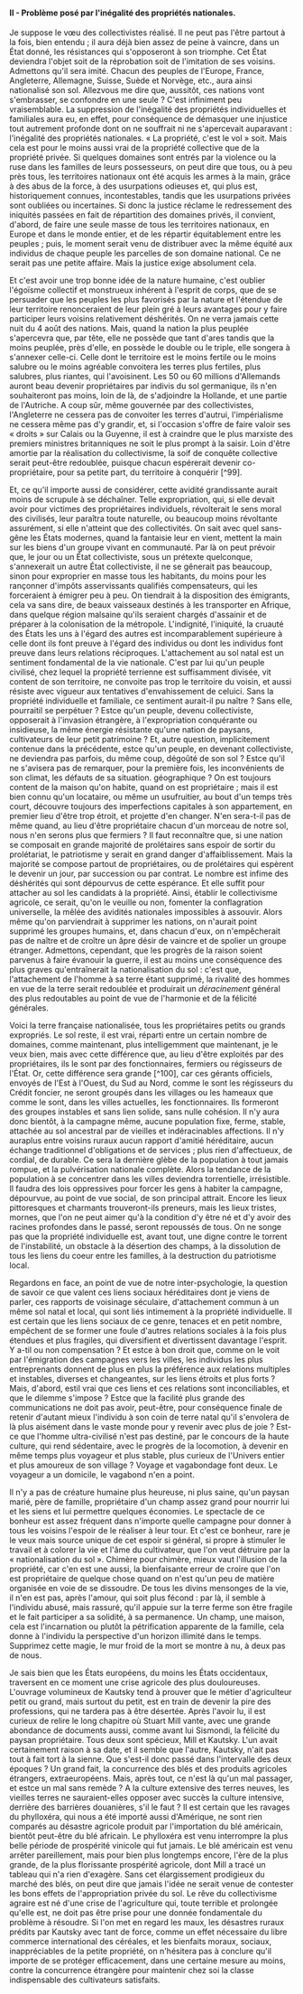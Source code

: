 #### II - Problème posé par l'inégalité des propriétés nationales.

Je suppose le vœu des collectivistes réalisé. Il ne peut pas l'être partout à la fois, bien entendu ; il aura déjà bien assez de peine à vaincre, dans un État donné, les résistances qui s'opposeront à son triomphe. Cet État deviendra l'objet soit de la réprobation soit de l'imitation de ses voisins. Admettons qu'il sera imité. Chacun des peuples de l'Europe, France, Angleterre, Allemagne, Suisse, Suède et Norvège, etc., aura ainsi nationalisé son sol. Allezvous me dire que, aussitôt, ces nations vont s'embrasser, se confondre en une seule ? C'est infiniment peu vraisemblable. La suppression de l'inégalité des propriétés individuelles et familiales aura eu, en effet, pour conséquence de démasquer une injustice tout autrement profonde dont on ne souffrait ni ne s'apercevait auparavant : l'inégalité des propriétés nationales. « La propriété, c'est le vol » soit. Mais cela est pour le moins aussi vrai de la propriété collective que de la propriété privée. Si quelques domaines sont entrés par la violence ou la ruse dans les familles de leurs possesseurs, on peut dire que tous, ou à peu près tous, les territoires nationaux ont été acquis les armes à la main, grâce à des abus de la force, à des usurpations odieuses et, qui plus est, historiquement connues, incontestables, tandis que les usurpations privées sont oubliées ou incertaines. Si donc la justice réclame le redressement des iniquités passées en fait de répartition des domaines privés, il convient, d'abord, de faire une seule masse de tous les territoires nationaux, en Europe et dans le monde entier, et de les répartir équitablement entre les peuples ; puis, le moment serait venu de distribuer avec la même équité aux individus de chaque peuple les parcelles de son domaine national. Ce ne serait pas une petite affaire. Mais la justice exige absolument cela.

Et c'est avoir une trop bonne idée de la nature humaine, c'est oublier l'égoïsme collectif et monstrueux inhérent à l'esprit de corps, que de se persuader que les peuples les plus favorisés par la nature et l'étendue de leur territoire renonceraient de leur plein gré à leurs avantages pour y faire participer leurs voisins relativement déshérités. On ne verra jamais cette nuit du 4 août des nations. Mais, quand la nation la plus peuplée s'apercevra que, par tête, elle ne possède que tant d'ares tandis que la moins peuplée, près d'elle, en possède le double ou le triple, elle songera à s'annexer celle-ci. Celle dont le territoire est le moins fertile ou le moins salubre ou le moins agréable convoitera les terres plus fertiles, plus salubres, plus riantes, qui l'avoisinent. Les 50 ou 60 millions d'Allemands auront beau devenir propriétaires par indivis du sol germanique, ils n'en souhaiteront pas moins, loin de là, de s'adjoindre la Hollande, et une partie de l'Autriche. A coup sûr, même gouvernée par des collectivistes, l'Angleterre ne cessera pas de convoiter les terres d'autrui, l'impérialisme ne cessera même pas d'y grandir, et, si l'occasion s'offre de faire valoir ses « droits » sur Calais ou la Guyenne, il est à craindre que le plus marxiste des premiers ministres britanniques ne soit le plus prompt à la saisir. Loin d'être amortie par la réalisation du collectivisme, la soif de conquête collective serait peut-être redoublée, puisque chacun espérerait devenir co-propriétaire, pour sa petite part, du territoire à conquérir [^99].

Et, ce qu'il importe aussi de considérer, cette avidité grandissante aurait moins de scrupule à se déchaîner. Telle expropriation, qui, si elle devait avoir pour victimes des propriétaires individuels, révolterait le sens moral des civilisés, leur paraîtra toute naturelle, ou beaucoup moins révoltante assurément, si elle n'atteint que des collectivités. On sait avec quel sans-gêne les États modernes, quand la fantaisie leur en vient, mettent la main sur les biens d'un groupe vivant en communauté. Par là on peut prévoir que, le jour ou un État collectiviste, sous un prétexte quelconque, s'annexerait un autre État collectiviste, il ne se gênerait pas beaucoup, sinon pour exproprier en masse tous les habitants, du moins pour les rançonner d'impôts asservissants qualifiés compensateurs, qui les forceraient à émigrer peu à peu. On tiendrait à la disposition des émigrants, cela va sans dire, de beaux vaisseaux destinés à les transporter en Afrique, dans quelque région malsaine qu'ils seraient chargés d'assainir et de préparer à la colonisation de la métropole. L'indignité, l'iniquité, la cruauté des États les uns à l'égard des autres est incomparablement supérieure à celle dont ils font preuve à l'égard des individus ou dont les individus font preuve dans leurs relations réciproques. L'attachement au sol natal est un sentiment fondamental de la vie nationale. C'est par lui qu'un peuple civilisé, chez lequel la propriété terrienne est suffisamment divisée, vit content de son territoire, ne convoite pas trop le territoire du voisin, et aussi résiste avec vigueur aux tentatives d'envahissement de celuici. Sans la propriété individuelle et familiale, ce sentiment aurait-il pu naître ? Sans elle, pourraitil se perpétuer ? Estce qu'un peuple, devenu collectiviste, opposerait à l'invasion étrangère, à l'expropriation conquérante ou insidieuse, la même énergie résistante qu'une nation de paysans, cultivateurs de leur petit patrimoine ? Et, autre question, implicitement contenue dans la précédente, estce qu'un peuple, en devenant collectiviste, ne deviendra pas parfois, du même coup, dégoûté de son sol ? Estce qu'il ne s'avisera pas de remarquer, pour la première fois, les inconvénients de son climat, les défauts de sa situation. géographique ? On est toujours content de la maison qu'on habite, quand on est propriétaire ; mais il est bien connu qu'un locataire, ou même un usufruitier, au bout d'un temps très court, découvre toujours des imperfections capitales à son appartement, en premier lieu d'être trop étroit, et projette d'en changer. N'en sera-t-il pas de même quand, au lieu d'être propriétaire chacun d'un morceau de notre sol, nous n'en serons plus que fermiers ? Il faut reconnaître que, si une nation se composait en grande majorité de prolétaires sans espoir de sortir du prolétariat, le patriotisme y serait en grand danger d'affaiblissement. Mais la majorité se compose partout de propriétaires, ou de prolétaires qui espèrent le devenir un jour, par succession ou par contrat. Le nombre est infime des déshérités qui sont dépourvus de cette espérance. Et elle suffit pour attacher au sol les candidats à la propriété. Ainsi, établir le collectivisme agricole, ce serait, qu'on le veuille ou non, fomenter la conflagration universelle, la mêlée des avidités nationales impossibles à assouvir. Alors même qu'on parviendrait à supprimer les nations, on n'aurait point supprimé les groupes humains, et, dans chacun d'eux, on n'empêcherait pas de naître et de croître un âpre désir de vaincre et de spolier un groupe étranger. Admettons, cependant, que les progrès de la raison soient parvenus à faire évanouir la guerre, il est au moins une conséquence des plus graves qu'entraînerait la nationalisation du sol : c'est que, l'attachement de l'homme à sa terre étant supprimé, la rivalité des hommes en vue de la terre serait redoublée et produirait un _déracinement_ général des plus redoutables au point de vue de l'harmonie et de la félicité générales.

Voici la terre française nationalisée, tous les propriétaires petits ou grands expropriés. Le sol reste, il est vrai, réparti entre un certain nombre de domaines, comme maintenant, plus intelligemment que maintenant, je le veux bien, mais avec cette différence que, au lieu d'être exploités par des propriétaires, ils le sont par des fonctionnaires, fermiers ou régisseurs de l'État. Or, cette différence sera grande [^100], car ces gérants officiels, envoyés de l'Est à l'Ouest, du Sud au Nord, comme le sont les régisseurs du Crédit foncier, ne seront groupés dans les villages ou les hameaux que comme le sont, dans les villes actuelles, les fonctionnaires. Ils formeront des groupes instables et sans lien solide, sans nulle cohésion. Il n'y aura donc bientôt, à la campagne même, aucune population fixe, ferme, stable, attachée au sol ancestral par de vieilles et indéracinables affections. Il n'y auraplus entre voisins ruraux aucun rapport d'amitié héréditaire, aucun échange traditionnel d'obligations et de services ; plus rien d'affectueux, de cordial, de durable. Ce sera la dernière glèbe de la population à tout jamais rompue, et la pulvérisation nationale complète. Alors la tendance de la population à se concentrer dans les villes deviendra torrentielle, irrésistible. Il faudra des lois oppressives pour forcer les gens à habiter la campagne, dépourvue, au point de vue social, de son principal attrait. Encore les lieux pittoresques et charmants trouveront-ils preneurs, mais les lieux tristes, mornes, que l'on ne peut aimer qu'à la condition d'y être né et d'y avoir des racines profondes dans le passé, seront repoussés de tous. On ne songe pas que la propriété individuelle est, avant tout, une digne contre le torrent de l'instabilité, un obstacle à la désertion des champs, à la dissolution de tous les liens du coeur entre les familles, à la destruction du patriotisme local.

Regardons en face, an point de vue de notre inter-psychologie, la question de savoir ce que valent ces liens sociaux héréditaires dont je viens de parler, ces rapports de voisinage séculaire, d'attachement commun à un même sol natal et local, qui sont liés intimement à la propriété individuelle. Il est certain que les liens sociaux de ce genre, tenaces et en petit nombre, empêchent de se former une foule d'autres relations sociales à la fois plus étendues et plus fragiles, qui diversifient et divertissent davantage l'esprit. Y a-til ou non compensation ? Et estce à bon droit que, comme on le voit par l'émigration des campagnes vers les villes, les individus les plus entreprenants donnent de plus en plus la préférence aux relations multiples et instables, diverses et changeantes, sur les liens étroits et plus forts ? Mais, d'abord, estil vrai que ces liens et ces relations sont inconciliables, et que le dilemme s'impose ? Estce que la facilité plus grande des communications ne doit pas avoir, peut-être, pour conséquence finale de retenir d'autant mieux l'individu à son coin de terre natal qu'il s'envolera de là plus aisément dans le vaste monde pour y revenir avec plus de joie ? Est-ce que l'homme ultra-civilisé n'est pas destiné, par le concours de la haute culture, qui rend sédentaire, avec le progrès de la locomotion, à devenir en même temps plus voyageur et plus stable, plus curieux de l'Univers entier et plus amoureux de son village ? Voyage et vagabondage font deux. Le voyageur a un domicile, le vagabond n'en a point.

Il n'y a pas de créature humaine plus heureuse, ni plus saine, qu'un paysan marié, père de famille, propriétaire d'un champ assez grand pour nourrir lui et les siens et lui permettre quelques économies. Le spectacle de ce bonheur est assez fréquent dans n'importe quelle campagne pour donner à tous les voisins l'espoir de le réaliser à leur tour. Et c'est ce bonheur, rare je le veux mais source unique de cet espoir si général, si propre à stimuler le travail et à colorer la vie et l'âme du cultivateur, que l'on veut détruire par la « nationalisation du sol ». Chimère pour chimère, mieux vaut l'illusion de la propriété, car c'en est une aussi, la bienfaisante erreur de croire que l'on est propriétaire de quelque chose quand on n'est qu'un peu de matière organisée en voie de se dissoudre. De tous les divins mensonges de la vie, il n'en est pas, après l'amour, qui soit plus fécond : par là, il semble à l'individu abusé, mais rassuré, qu'il appuie sur la terre ferme son être fragile et le fait participer a sa solidité, à sa permanence. Un champ, une maison, cela est l'incarnation ou plutôt la pétrification apparente de la famille, cela donne à l'individu la perspective d'un horizon illimité dans le temps. Supprimez cette magie, le mur froid de la mort se montre à nu, à deux pas de nous.

Je sais bien que les États européens, du moins les États occidentaux, traversent en ce moment une crise agricole des plus douloureuses. L'ouvrage volumineux de Kautsky tend à prouver que le métier d'agriculteur petit ou grand, mais surtout du petit, est en train de devenir la pire des professions, qui ne tardera pas à être désertée. Après l'avoir lu, il est curieux de relire le long chapitre où Stuart Mill vante, avec une grande abondance de documents aussi, comme avant lui Sismondi, la félicité du paysan propriétaire. Tous deux sont spécieux, Mill et Kautsky. L'un avait certainement raison à sa date, et il semble que l'autre, Kautsky, n'ait pas tout à fait tort à la sienne. Que s'est-il donc passé dans l'intervalle des deux époques ? Un grand fait, la concurrence des blés et des produits agricoles étrangers, extraeuropéens. Mais, après tout, ce n'est là qu'un mal passager, et estce un mal sans remède ? A la culture extensive des terres neuves, les vieilles terres ne sauraient-elles opposer avec succès la culture intensive, derrière des barrières douanières, s'il le faut ? Il est certain que les ravages du phylloxéra, qui nous a été importé aussi d'Amérique, ne sont rien comparés au désastre agricole produit par l'importation du blé américain, bientôt peut-être du blé africain. Le phylloxéra est venu interrompre la plus belle période de prospérité vinicole qui fut jamais. Le blé américain est venu arrêter pareillement, mais pour bien plus longtemps encore, l'ère de la plus grande, de la plus florissante prospérité agricole, dont Mill a tracé un tableau qui n'a rien d'exagère. Sans cet élargissement prodigieux du marché des blés, on peut dire que jamais l'idée ne serait venue de contester les bons effets de l'appropriation privée du sol. Le rêve du collectivisme agraire est né d'une crise de l'agriculture qui, toute terrible et prolongée qu'elle est, ne doit pas être prise pour une donnée fondamentale du problème à résoudre. Si l'on met en regard les maux, les désastres ruraux prédits par Kautsky avec tant de force, comme un effet nécessaire du libre commerce international des céréales, et les bienfaits moraux, sociaux, inappréciables de la petite propriété, on n'hésitera pas à conclure qu'il importe de se protéger efficacement, dans une certaine mesure au moins, contre la concurrence étrangère pour maintenir chez soi la classe indispensable des cultivateurs satisfaits.
